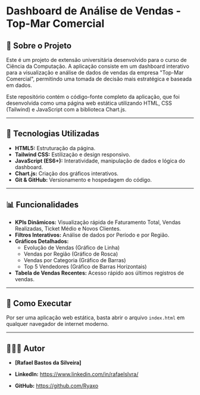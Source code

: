 # Dashboard de Análise de Vendas - Top-Mar Comercial

## 📖 Sobre o Projeto

Este é um projeto de extensão universitária desenvolvido para o curso de Ciência da Computação. A aplicação consiste em um dashboard interativo para a visualização e análise de dados de vendas da empresa "Top-Mar Comercial", permitindo uma tomada de decisão mais estratégica e baseada em dados.

Este repositório contém o código-fonte completo da aplicação, que foi desenvolvida como uma página web estática utilizando HTML, CSS (Tailwind) e JavaScript com a biblioteca Chart.js.

---

## 🚀 Tecnologias Utilizadas

* **HTML5:** Estruturação da página.
* **Tailwind CSS:** Estilização e design responsivo.
* **JavaScript (ES6+):** Interatividade, manipulação de dados e lógica do dashboard.
* **Chart.js:** Criação dos gráficos interativos.
* **Git & GitHub:** Versionamento e hospedagem do código.

---

## 📊 Funcionalidades

* **KPIs Dinâmicos:** Visualização rápida de Faturamento Total, Vendas Realizadas, Ticket Médio e Novos Clientes.
* **Filtros Interativos:** Análise de dados por Período e por Região.
* **Gráficos Detalhados:**
    * Evolução de Vendas (Gráfico de Linha)
    * Vendas por Região (Gráfico de Rosca)
    * Vendas por Categoria (Gráfico de Barras)
    * Top 5 Vendedores (Gráfico de Barras Horizontais)
* **Tabela de Vendas Recentes:** Acesso rápido aos últimos registros de vendas.

---

## 🔧 Como Executar

Por ser uma aplicação web estática, basta abrir o arquivo `index.html` em qualquer navegador de internet moderno.

---

## 👨🏻‍💻 Autor

* **[Rafael Bastos da Silveira]**
* **LinkedIn:** https://www.linkedin.com/in/rafaelslvra/

* **GitHub:** https://github.com/Ryaxo
